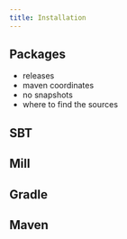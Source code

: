 ```yaml
---
title: Installation
---
```


## Packages

- releases
- maven coordinates
- no snapshots
- where to find the sources

## SBT
## Mill
## Gradle
## Maven


